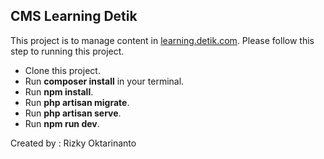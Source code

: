 ## CMS Learning Detik

This project is to manage content in [learning.detik.com](https://learning.detik.com/frontpage/). Please follow this step to running this project.

- Clone this project.
- Run **composer install** in your terminal.
- Run **npm install**.
- Run **php artisan migrate**.
- Run **php artisan serve**.
- Run **npm run dev**.

Created by : Rizky Oktarinanto
